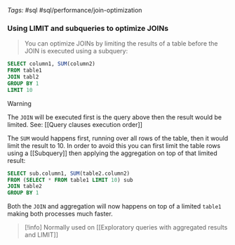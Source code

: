 _Tags:_ #sql #sql/performance/join-optimization
### Using LIMIT and subqueries to optimize JOINs

>You can optimize JOINs by limiting the results of a table before the JOIN is executed using a subquery:

```sql
SELECT column1, SUM(column2) 
FROM table1 
JOIN tabl2
GROUP BY 1
LIMIT 10
```

> [!warning]
> The `JOIN` will be executed first is the query above then the result would be limited. 
> See: [[Query clauses execution order]]

The `SUM` would happens first, running over all rows of the table, then it would limit the result to 10.
In order to avoid this you can first limit the table rows using a [[Subquery]] then applying the aggregation on top of that limited result:

```sql
SELECT sub.column1, SUM(table2.column2) 
FROM (SELECT * FROM table1 LIMIT 10) sub
JOIN table2
GROUP BY 1
```

Both the `JOIN` and aggregation will now happens on top of a limited `table1`  making both processes much faster.

> [!info] 
> Normally used on [[Exploratory queries with aggregated results and LIMIT]]